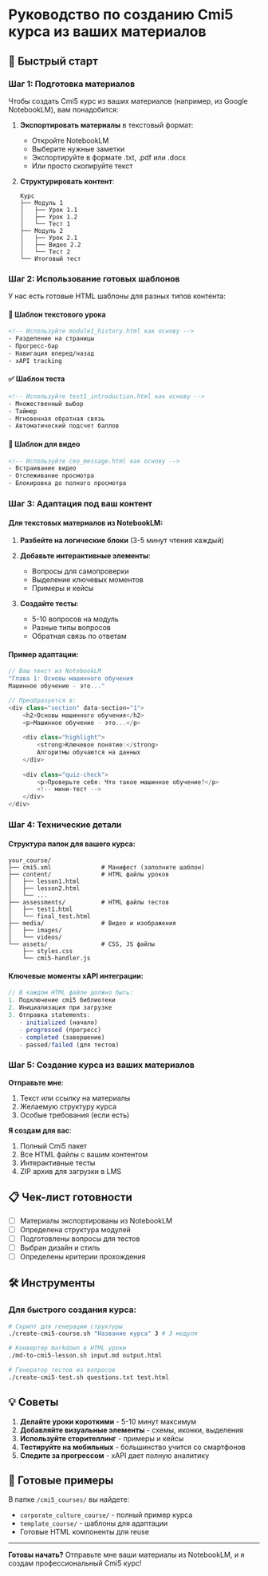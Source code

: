 # Руководство по созданию Cmi5 курса из ваших материалов

## 🚀 Быстрый старт

### Шаг 1: Подготовка материалов

Чтобы создать Cmi5 курс из ваших материалов (например, из Google NotebookLM), вам понадобится:

1. **Экспортировать материалы** в текстовый формат:
   - Откройте NotebookLM
   - Выберите нужные заметки
   - Экспортируйте в формате .txt, .pdf или .docx
   - Или просто скопируйте текст

2. **Структурировать контент**:
   ```
   Курс
   ├── Модуль 1
   │   ├── Урок 1.1
   │   ├── Урок 1.2
   │   └── Тест 1
   ├── Модуль 2
   │   ├── Урок 2.1
   │   ├── Видео 2.2
   │   └── Тест 2
   └── Итоговый тест
   ```

### Шаг 2: Использование готовых шаблонов

У нас есть готовые HTML шаблоны для разных типов контента:

#### 📖 Шаблон текстового урока
```html
<!-- Используйте module1_history.html как основу -->
- Разделение на страницы
- Прогресс-бар
- Навигация вперед/назад
- xAPI tracking
```

#### ✅ Шаблон теста
```html
<!-- Используйте test1_introduction.html как основу -->
- Множественный выбор
- Таймер
- Мгновенная обратная связь
- Автоматический подсчет баллов
```

#### 🎥 Шаблон для видео
```html
<!-- Используйте ceo_message.html как основу -->
- Встраивание видео
- Отслеживание просмотра
- Блокировка до полного просмотра
```

### Шаг 3: Адаптация под ваш контент

#### Для текстовых материалов из NotebookLM:

1. **Разбейте на логические блоки** (3-5 минут чтения каждый)
2. **Добавьте интерактивные элементы**:
   - Вопросы для самопроверки
   - Выделение ключевых моментов
   - Примеры и кейсы

3. **Создайте тесты**:
   - 5-10 вопросов на модуль
   - Разные типы вопросов
   - Обратная связь по ответам

#### Пример адаптации:

```javascript
// Ваш текст из NotebookLM
"Глава 1: Основы машинного обучения
Машинное обучение - это..."

// Преобразуется в:
<div class="section" data-section="1">
    <h2>Основы машинного обучения</h2>
    <p>Машинное обучение - это...</p>
    
    <div class="highlight">
        <strong>Ключевое понятие:</strong> 
        Алгоритмы обучаются на данных
    </div>
    
    <div class="quiz-check">
        <p>Проверьте себя: Что такое машинное обучение?</p>
        <!-- мини-тест -->
    </div>
</div>
```

### Шаг 4: Технические детали

#### Структура папок для вашего курса:
```
your_course/
├── cmi5.xml              # Манифест (заполните шаблон)
├── content/              # HTML файлы уроков
│   ├── lesson1.html
│   ├── lesson2.html
│   └── ...
├── assessments/          # HTML файлы тестов
│   ├── test1.html
│   └── final_test.html
├── media/                # Видео и изображения
│   ├── images/
│   └── videos/
└── assets/               # CSS, JS файлы
    ├── styles.css
    └── cmi5-handler.js
```

#### Ключевые моменты xAPI интеграции:
```javascript
// В каждом HTML файле должно быть:
1. Подключение cmi5 библиотеки
2. Инициализация при загрузке
3. Отправка statements:
   - initialized (начало)
   - progressed (прогресс)
   - completed (завершение)
   - passed/failed (для тестов)
```

### Шаг 5: Создание курса из ваших материалов

**Отправьте мне**:
1. Текст или ссылку на материалы
2. Желаемую структуру курса
3. Особые требования (если есть)

**Я создам для вас**:
1. Полный Cmi5 пакет
2. Все HTML файлы с вашим контентом
3. Интерактивные тесты
4. ZIP архив для загрузки в LMS

## 📋 Чек-лист готовности

- [ ] Материалы экспортированы из NotebookLM
- [ ] Определена структура модулей
- [ ] Подготовлены вопросы для тестов
- [ ] Выбран дизайн и стиль
- [ ] Определены критерии прохождения

## 🛠️ Инструменты

### Для быстрого создания курса:
```bash
# Скрипт для генерации структуры
./create-cmi5-course.sh "Название курса" 3 # 3 модуля

# Конвертер markdown в HTML уроки
./md-to-cmi5-lesson.sh input.md output.html

# Генератор тестов из вопросов
./create-cmi5-test.sh questions.txt test.html
```

## 💡 Советы

1. **Делайте уроки короткими** - 5-10 минут максимум
2. **Добавляйте визуальные элементы** - схемы, иконки, выделения
3. **Используйте сторителлинг** - примеры и кейсы
4. **Тестируйте на мобильных** - большинство учится со смартфонов
5. **Следите за прогрессом** - xAPI дает полную аналитику

## 🎯 Готовые примеры

В папке `/cmi5_courses/` вы найдете:
- `corporate_culture_course/` - полный пример курса
- `template_course/` - шаблоны для адаптации
- Готовые HTML компоненты для reuse

---

**Готовы начать?** Отправьте мне ваши материалы из NotebookLM, и я создам профессиональный Cmi5 курс! 